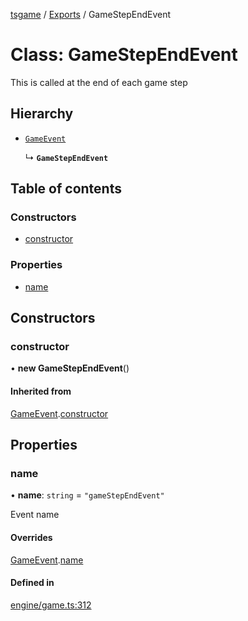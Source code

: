 [tsgame](../README.md) / [Exports](../modules.md) / GameStepEndEvent

# Class: GameStepEndEvent

This is called at the end of each game step

## Hierarchy

- [`GameEvent`](GameEvent.md)

  ↳ **`GameStepEndEvent`**

## Table of contents

### Constructors

- [constructor](GameStepEndEvent.md#constructor)

### Properties

- [name](GameStepEndEvent.md#name)

## Constructors

### constructor

• **new GameStepEndEvent**()

#### Inherited from

[GameEvent](GameEvent.md).[constructor](GameEvent.md#constructor)

## Properties

### name

• **name**: `string` = `"gameStepEndEvent"`

Event name

#### Overrides

[GameEvent](GameEvent.md).[name](GameEvent.md#name)

#### Defined in

[engine/game.ts:312](https://github.com/ashleycheung/tsgame/blob/0573a5b/src/engine/game.ts#L312)
